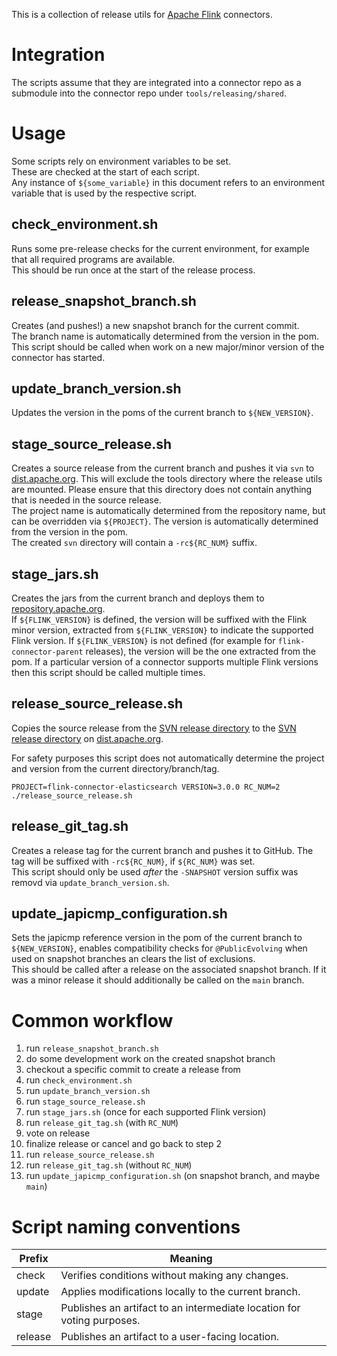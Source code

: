 This is a collection of release utils for [Apache Flink](https://flink.apache.org/) connectors.

# Integration

The scripts assume that they are integrated into a connector repo as a submodule into the connector repo
under `tools/releasing/shared`.

# Usage

Some scripts rely on environment variables to be set.  
These are checked at the start of each script.  
Any instance of `${some_variable}` in this document refers to an environment variable that is used by the respective
script.

## check_environment.sh

Runs some pre-release checks for the current environment, for example that all required programs are available.  
This should be run once at the start of the release process.

## release_snapshot_branch.sh

Creates (and pushes!) a new snapshot branch for the current commit.  
The branch name is automatically determined from the version in the pom.  
This script should be called when work on a new major/minor version of the connector has started.

## update_branch_version.sh

Updates the version in the poms of the current branch to `${NEW_VERSION}`.

## stage_source_release.sh

Creates a source release from the current branch and pushes it via `svn`
to [dist.apache.org](https://dist.apache.org/repos/dist/dev/flink). 
This will exclude the tools directory where the release utils are mounted. Please ensure that this directory
does not contain anything that is needed in the source release.  
The project name is automatically determined from the repository name, but can be overridden via `${PROJECT}`.
The version is automatically determined from the version in the pom.  
The created `svn` directory will contain a `-rc${RC_NUM}` suffix.

## stage_jars.sh

Creates the jars from the current branch and deploys them to [repository.apache.org](https://repository.apache.org).  
If `${FLINK_VERSION}` is defined, the version will be suffixed with the Flink minor version, extracted from
`${FLINK_VERSION}` to indicate the supported Flink version. If `${FLINK_VERSION}` is not defined 
(for example for `flink-connector-parent` releases), the version will be the one extracted from the pom. 
If a particular version of a connector supports multiple Flink versions then this script should be called multiple times.

## release_source_release.sh

Copies the source release from the [SVN release directory](https://dist.apache.org/repops/dist/dev/flink) to the
[SVN release directory](https://dist.apache.org/repops/dist/release/flink) on [dist.apache.org](https://dist.apache.org).

For safety purposes this script does not automatically determine the project and version from the current directory/branch/tag.

```
PROJECT=flink-connector-elasticsearch VERSION=3.0.0 RC_NUM=2 ./release_source_release.sh
```

## release_git_tag.sh

Creates a release tag for the current branch and pushes it to GitHub.
The tag will be suffixed with `-rc${RC_NUM}`, if `${RC_NUM}` was set.  
This script should only be used _after_ the `-SNAPSHOT` version suffix was removd via `update_branch_version.sh`.

## update_japicmp_configuration.sh

Sets the japicmp reference version in the pom of the current branch to `${NEW_VERSION}`, enables compatibility checks
for `@PublicEvolving` when used on snapshot branches an clears the list of exclusions.  
This should be called after a release on the associated snapshot branch. If it was a minor release it should
additionally be called on the `main` branch.

# Common workflow

1. run `release_snapshot_branch.sh`
2. do some development work on the created snapshot branch
3. checkout a specific commit to create a release from
4. run `check_environment.sh`
5. run `update_branch_version.sh`
6. run `stage_source_release.sh`
7. run `stage_jars.sh` (once for each supported Flink version)
8. run `release_git_tag.sh` (with `RC_NUM`)
9. vote on release
10. finalize release or cancel and go back to step 2
11. run `release_source_release.sh`
12. run `release_git_tag.sh` (without `RC_NUM`)
13. run `update_japicmp_configuration.sh` (on snapshot branch, and maybe `main`)

# Script naming conventions

| Prefix  | Meaning                                                                |
|---------|------------------------------------------------------------------------|
| check   | Verifies conditions without making any changes.                        |
| update  | Applies modifications locally to the current branch.                   |
| stage   | Publishes an artifact to an intermediate location for voting purposes. |
| release | Publishes an artifact to a user-facing location.                       |
